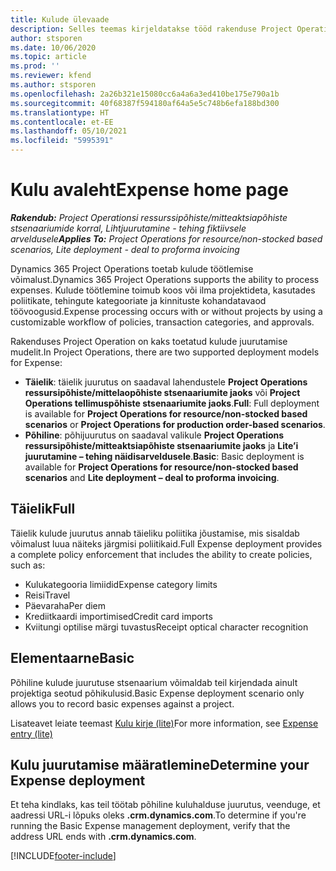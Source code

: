 ```yaml
---
title: Kulude ülevaade
description: Selles teemas kirjeldatakse tööd rakenduse Project Operations kulufunktsioone.
author: stsporen
ms.date: 10/06/2020
ms.topic: article
ms.prod: ''
ms.reviewer: kfend
ms.author: stsporen
ms.openlocfilehash: 2a26b321e15080cc6a4a6a3ed410be175e790a1b
ms.sourcegitcommit: 40f68387f594180af64a5e5c748b6efa188bd300
ms.translationtype: HT
ms.contentlocale: et-EE
ms.lasthandoff: 05/10/2021
ms.locfileid: "5995391"
---
```

# <a name="expense-home-page"></a><span data-ttu-id="2d1a6-103">Kulu avaleht</span><span class="sxs-lookup"><span data-stu-id="2d1a6-103">Expense home page</span></span>

<span data-ttu-id="2d1a6-104">_**Rakendub:** Project Operationsi ressurssipõhiste/mitteaktsiapõhiste stsenaariumide korral,  Lihtjuurutamine - tehing fiktiivsele arveldusele_</span><span class="sxs-lookup"><span data-stu-id="2d1a6-104">_**Applies To:** Project Operations for resource/non-stocked based scenarios, Lite deployment - deal to proforma invoicing_</span></span>


<span data-ttu-id="2d1a6-105">Dynamics 365 Project Operations toetab kulude töötlemise võimalust.</span><span class="sxs-lookup"><span data-stu-id="2d1a6-105">Dynamics 365 Project Operations supports the ability to process expenses.</span></span> <span data-ttu-id="2d1a6-106">Kulude töötlemine toimub koos või ilma projektideta, kasutades poliitikate, tehingute kategooriate ja kinnituste kohandatavaod töövoogusid.</span><span class="sxs-lookup"><span data-stu-id="2d1a6-106">Expense processing occurs with or without projects by using a customizable workflow of policies, transaction categories, and approvals.</span></span>

<span data-ttu-id="2d1a6-107">Rakenduses Project Operation on kaks toetatud kulude juurutamise mudelit.</span><span class="sxs-lookup"><span data-stu-id="2d1a6-107">In Project Operations, there are two supported deployment models for Expense:</span></span> 

- <span data-ttu-id="2d1a6-108">**Täielik**: täielik juurutus on saadaval lahendustele **Project Operations ressursipõhiste/mittelaopõhiste stsenaariumite jaoks** või **Project Operations tellimuspõhiste stsenaariumite jaoks**.</span><span class="sxs-lookup"><span data-stu-id="2d1a6-108">**Full**: Full deployment is available for **Project Operations for resource/non-stocked based scenarios** or **Project Operations for production order-based scenarios**.</span></span>
- <span data-ttu-id="2d1a6-109">**Põhiline**: põhijuurutus on saadaval valikule **Project Operations ressursipõhiste/mitteaktsiapõhiste stsenaariumite jaoks** ja **Lite’i juurutamine – tehing näidisarveldusele**.</span><span class="sxs-lookup"><span data-stu-id="2d1a6-109">**Basic**: Basic deployment is available for **Project Operations for resource/non-stocked based scenarios** and **Lite deployment – deal to proforma invoicing**.</span></span>

## <a name="full"></a><span data-ttu-id="2d1a6-110">Täielik</span><span class="sxs-lookup"><span data-stu-id="2d1a6-110">Full</span></span> 
<span data-ttu-id="2d1a6-111">Täielik kulude juurutus annab täieliku poliitika jõustamise, mis sisaldab võimalust luua näiteks järgmisi poliitikaid.</span><span class="sxs-lookup"><span data-stu-id="2d1a6-111">Full Expense deployment provides a complete policy enforcement that includes the ability to create policies, such as:</span></span>

  - <span data-ttu-id="2d1a6-112">Kulukategooria limiidid</span><span class="sxs-lookup"><span data-stu-id="2d1a6-112">Expense category limits</span></span>
  - <span data-ttu-id="2d1a6-113">Reisi</span><span class="sxs-lookup"><span data-stu-id="2d1a6-113">Travel</span></span>
  - <span data-ttu-id="2d1a6-114">Päevaraha</span><span class="sxs-lookup"><span data-stu-id="2d1a6-114">Per diem</span></span>
  - <span data-ttu-id="2d1a6-115">Krediitkaardi importimised</span><span class="sxs-lookup"><span data-stu-id="2d1a6-115">Credit card imports</span></span>
  - <span data-ttu-id="2d1a6-116">Kviitungi optilise märgi tuvastus</span><span class="sxs-lookup"><span data-stu-id="2d1a6-116">Receipt optical character recognition</span></span>

## <a name="basic"></a><span data-ttu-id="2d1a6-117">Elementaarne</span><span class="sxs-lookup"><span data-stu-id="2d1a6-117">Basic</span></span> 
<span data-ttu-id="2d1a6-118">Põhiline kulude juurutuse stsenaarium võimaldab teil kirjendada ainult projektiga seotud põhikulusid.</span><span class="sxs-lookup"><span data-stu-id="2d1a6-118">Basic Expense deployment scenario only allows you to record basic expenses against a project.</span></span> 

<span data-ttu-id="2d1a6-119">Lisateavet leiate teemast [Kulu kirje (lite)](basic-expense.md)</span><span class="sxs-lookup"><span data-stu-id="2d1a6-119">For more information, see [Expense entry (lite)](basic-expense.md)</span></span>

## <a name="determine-your-expense-deployment"></a><span data-ttu-id="2d1a6-120">Kulu juurutamise määratlemine</span><span class="sxs-lookup"><span data-stu-id="2d1a6-120">Determine your Expense deployment</span></span>
<span data-ttu-id="2d1a6-121">Et teha kindlaks, kas teil töötab põhiline kuluhalduse juurutus, veenduge, et aadressi URL-i lõpuks oleks **.crm.dynamics.com**.</span><span class="sxs-lookup"><span data-stu-id="2d1a6-121">To determine if you're running the Basic Expense management deployment, verify that the address URL ends with **.crm.dynamics.com**.</span></span> 


[!INCLUDE[footer-include](../includes/footer-banner.md)]